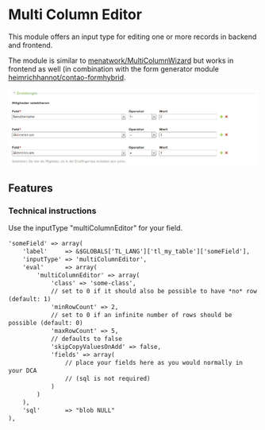 # Multi Column Editor

This module offers an input type for editing one or more records in backend and frontend.

The module is similar to [menatwork/MultiColumnWizard](https://github.com/menatwork/MultiColumnWizard) but works in frontend as well (in combination with the form generator module [heimrichhannot/contao-formhybrid](https://github.com/heimrichhannot/contao-formhybrid ).

![alt text](./docs/screenshot.png "Demo in the backend")

## Features

### Technical instructions

Use the inputType "multiColumnEditor" for your field.

```
'someField' => array(
    'label'     => &$GLOBALS['TL_LANG']['tl_my_table']['someField'],
    'inputType' => 'multiColumnEditor',
    'eval'      => array(
        'multiColumnEditor' => array(
            'class' => 'some-class',
            // set to 0 if it should also be possible to have *no* row (default: 1)
            'minRowCount' => 2,
            // set to 0 if an infinite number of rows should be possible (default: 0)
            'maxRowCount' => 5,
            // defaults to false
            'skipCopyValuesOnAdd' => false,
            'fields' => array(
                // place your fields here as you would normally in your DCA
                // (sql is not required)
            )
        )
    ),
    'sql'       => "blob NULL"
),
```